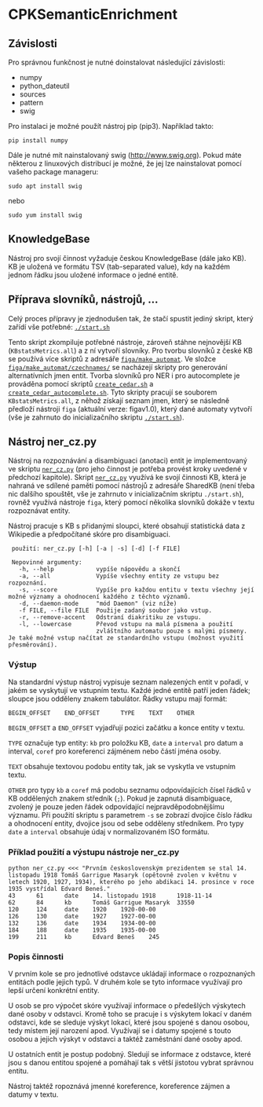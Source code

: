 # CPKSemanticEnrichment

## Závislosti
Pro správnou funkčnost je nutné doinstalovat následující závislosti:
* numpy
* python_dateutil
* sources
* pattern
* swig

Pro instalaci je možné použít nástroj pip (pip3). Například takto:

    pip install numpy

Dále je nutné mít nainstalovaný swig (http://www.swig.org). Pokud máte některou z linuxových distribucí je možné, že jej lze nainstalovat pomocí vašeho package manageru:

    sudo apt install swig

nebo

    sudo yum install swig

## KnowledgeBase

Nástroj pro svojí činnost vyžaduje českou KnowledgeBase (dále jako KB). KB je uložená ve formátu TSV (tab-separated value), kdy na každém jednom řádku jsou uložené informace o jedné entitě.

## Příprava slovníků, nástrojů, ...
Celý proces přípravy je zjednodušen tak, že stačí spustit jediný skript, který zařídí vše potřebné:
[`./start.sh`](start.sh)

Tento skript zkompiluje potřebné nástroje, zároveň stáhne nejnovější KB (`KBstatsMetrics.all`) a z ní vytvoří slovníky. Pro tvorbu slovníků z české KB se používá více skriptů z adresáře [`figa/make_automat`](figa/make_automat). Ve složce [`figa/make_automat/czechnames/`](figa/make_automat/czechnames/) se nacházejí skripty pro generování alternatívních jmen entit. 
Tvorba slovníků pro NER i pro autocomplete je prováděna pomocí skriptů [`create_cedar.sh`](figa/make_automat/create_cedar.sh) a [`create_cedar_autocomplete.sh`](figa/make_automat/create_cedar_autocomplete.sh). Tyto skripty pracují se souborem `KBstatsMetrics.all`, z něhož získají seznam jmen, který se následně předloží nástroji `figa` (aktuální verze: figav1.0), který dané automaty vytvoří (vše je zahrnuto do inicializačního skriptu [`./start.sh`](start.sh)).

## Nástroj ner_cz.py

Nástroj na rozpoznávání a disambiguaci (anotaci) entit je implementovaný ve skriptu [`ner_cz.py`](ner_cz.py) (pro jeho činnost je potřeba provést kroky uvedené v předchozí kapitole). Skript [`ner_cz.py`](ner_cz.py) využívá ke svojí činnosti KB, která je nahraná ve sdílené paměti pomocí nástrojů z adresáře SharedKB (není třeba nic dalšího spouštět, vše je zahrnuto v inicializačním skriptu `./start.sh`), rovněž využívá nástroje `figa`, který pomocí několika slovníků dokáže v textu rozpoznávat entity. 

Nástroj pracuje s KB s přidanými sloupci, které obsahují statistická data z Wikipedie a předpočítané skóre pro disambiguaci.

```
 použití: ner_cz.py [-h] [-a | -s] [-d] [-f FILE]

 Nepovinné argumenty:
   -h, --help            vypíše nápovědu a skončí
   -a, --all             Vypíše všechny entity ze vstupu bez rozpoznání.
   -s, --score           Vypíše pro každou entitu v textu všechny její možné významy a ohodnocení každého z těchto významů.
   -d, --daemon-mode     "mód Daemon" (viz níže)
   -f FILE, --file FILE  Použije zadaný soubor jako vstup.
   -r, --remove-accent   Odstraní diakritiku ze vstupu.
   -l, --lowercase       Převod vstupu na malá písmena a použití
                         zvláštního automatu pouze s malými písmeny.
Je také možné vstup načítat ze standardního vstupu (možnost využití přesměrování).
```

### Výstup

Na standardní výstup nástroj vypisuje seznam nalezených entit v pořadí, v jakém se vyskytují ve vstupním textu. Každé jedné entitě patří jeden řádek; sloupce jsou odděleny znakem tabulátor. Řádky vstupu mají formát:

```
BEGIN_OFFSET    END_OFFSET      TYPE    TEXT    OTHER
```

`BEGIN_OFFSET` a `END_OFFSET` vyjadřují pozici začátku a konce entity v textu.

`TYPE` označuje typ entity: `kb` pro položku KB, `date` a `interval` pro datum a interval, `coref` pro koreferenci zájménem nebo částí jména osoby.

`TEXT` obsahuje textovou podobu entity tak, jak se vyskytla ve vstupním textu.

`OTHER` pro typy `kb` a `coref` má podobu seznamu odpovídajících čísel řádků v KB oddělených znakem středník (`;`). Pokud je zapnutá disambiguace, zvolený je pouze jeden řádek odpovídající nejpravděpodobnějšímu významu. Při použití skriptu s parametrem `-s` se zobrazí dvojice číslo řádku a ohodnocení entity, dvojice jsou od sebe odděleny středníkem. Pro typy `date` a `interval` obsahuje údaj v normalizovaném ISO formátu.

### Příklad použití a výstupu nástroje ner_cz.py
```
python ner_cz.py <<< "Prvním československým prezidentem se stal 14. listopadu 1918 Tomáš Garrigue Masaryk (opětovně zvolen v květnu v letech 1920, 1927, 1934), kterého po jeho abdikaci 14. prosince v roce 1935 vystřídal Edvard Beneš."
43      61      date    14. listopadu 1918      1918-11-14
62      84      kb      Tomáš Garrigue Masaryk  33550
120     124     date    1920    1920-00-00
126     130     date    1927    1927-00-00
132     136     date    1934    1934-00-00
184     188     date    1935    1935-00-00
199     211     kb      Edvard Beneš    245
```

### Popis činnosti
V prvním kole se pro jednotlivé odstavce ukládají informace o rozpoznaných entitách podle jejich typů. V druhém kole se tyto informace využívají pro lepší určení konkrétní entity.

U osob se pro výpočet skóre využívají informace o předešlých výskytech dané osoby v odstavci. Kromě toho se pracuje i s výskytem lokací v daném odstavci, kde se sleduje výskyt lokací, které jsou spojené s danou osobou, tedy místem její narození apod. Využívají se i datumy spojené s touto osobou a jejich výskyt v odstavci a taktéž zaměstnání dané osoby apod.

U ostatních entit je postup podobný. Sledují se informace z odstavce, které jsou s danou entitou spojené a pomáhají tak s větší jistotou vybrat správnou entitu.

Nástroj taktéž ropoznává jmenné koreference, koreference zájmen a datumy v textu.
